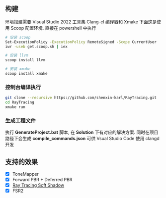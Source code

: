 ## 构建

环境搭建需要 Visual Studio 2022 工具集 Clang-cl 编译器和 Xmake
下面这是使用 Scoop 配置环境.  直接在 powershell 中执行

```bash
# 安装 scoop
Set-ExecutionPolicy -ExecutionPolicy RemoteSigned -Scope CurrentUser
iwr -useb get.scoop.sh | iex

# 安装 llvm 
scoop install llvm

# 安装 xmake
scoop install xmake
```

### 控制台编译执行

```bash
git clone --recursive https://github.com/shenxin-karl/RayTracing.git
cd RayTracing
xmake run
```

### 生成工程文件

执行 **GenerateProject.bat** 脚本, 在 **Solution** 下有对应的解决方案. 同时在项目路径下会生成 **compile_commands.json** 可供 Vsual Studio Code 使用 clangd 开发



## 支持的效果

- [x] ToneMapper
- [x] Forward PBR + Deferred PBR
- [x] [Ray Tracing Soft Shadow](ReadmeMedia/SoftShadowReadme.md)
- [x] FSR2

